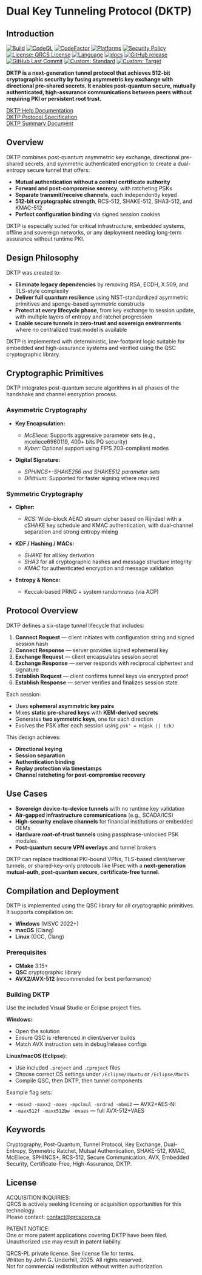 # Dual Key Tunneling Protocol (DKTP)

## Introduction

[![Build](https://github.com/QRCS-CORP/DKTP/actions/workflows/build.yml/badge.svg?branch=main)](https://github.com/QRCS-CORP/DKTP/actions/workflows/build.yml)
[![CodeQL](https://github.com/QRCS-CORP/DKTP/actions/workflows/codeql-analysis.yml/badge.svg)](https://github.com/QRCS-CORP/DKTP/actions/workflows/codeql-analysis.yml)
[![CodeFactor](https://www.codefactor.io/repository/github/qrcs-corp/dktp/badge)](https://www.codefactor.io/repository/github/qrcs-corp/dktp)
[![Platforms](https://img.shields.io/badge/platforms-Linux%20|%20macOS%20|%20Windows-blue)](#)
[![Security Policy](https://img.shields.io/badge/security-policy-blue)](https://github.com/QRCS-CORP/DKTP/security/policy)
[![License: QRCS License](https://img.shields.io/badge/License-QRCS%20License-blue.svg)](https://github.com/QRCS-CORP/DKTP/blob/main/License.txt)
[![Language](https://img.shields.io/static/v1?label=Language&message=C%2023&color=blue)](https://www.open-std.org/jtc1/sc22/wg14/www/docs/n3220.pdf)
[![docs](https://img.shields.io/badge/docs-online-brightgreen)](https://qrcs-corp.github.io/DKTP/)
[![GitHub release](https://img.shields.io/github/v/release/QRCS-CORP/DKTP)](https://github.com/QRCS-CORP/DKTP/releases/tag/2025-08-25)
[![GitHub Last Commit](https://img.shields.io/github/last-commit/QRCS-CORP/DKTP.svg)](https://github.com/QRCS-CORP/DKTP/commits/main)
[![Custom: Standard](https://img.shields.io/static/v1?label=Security%20Standard&message=MISRA&color=blue)](https://misra.org.uk/)
[![Custom: Target](https://img.shields.io/static/v1?label=Target%20Industry&message=Communications&color=brightgreen)](#)

**DKTP is a next-generation tunnel protocol that achieves 512-bit cryptographic security by fusing asymmetric key exchange with directional pre-shared secrets. It enables post-quantum secure, mutually authenticated, high-assurance communications between peers without requiring PKI or persistent root trust.**

[DKTP Help Documentation](https://qrcs-corp.github.io/DKTP/)  
[DKTP Protocol Specification](https://qrcs-corp.github.io/DKTP/pdf/dktp_specification.pdf)  
[DKTP Summary Document](https://qrcs-corp.github.io/DKTP/pdf/dktp_summary.pdf)

## Overview

DKTP combines post-quantum asymmetric key exchange, directional pre-shared secrets, and symmetric authenticated encryption to create a dual-entropy secure tunnel that offers:

- **Mutual authentication without a central certificate authority**
- **Forward and post-compromise secrecy**, with ratcheting PSKs
- **Separate transmit/receive channels**, each independently keyed
- **512-bit cryptographic strength**, RCS-512, SHAKE-512, SHA3-512, and KMAC-512
- **Perfect configuration binding** via signed session cookies

DKTP is especially suited for critical infrastructure, embedded systems, offline and sovereign networks, or any deployment needing long-term assurance without runtime PKI.

## Design Philosophy

DKTP was created to:

- **Eliminate legacy dependencies** by removing RSA, ECDH, X.509, and TLS-style complexity
- **Deliver full quantum resilience** using NIST-standardized asymmetric primitives and sponge-based symmetric constructs
- **Protect at every lifecycle phase**, from key exchange to session update, with multiple layers of entropy and ratchet progression
- **Enable secure tunnels in zero-trust and sovereign environments** where no centralized trust model is available

DKTP is implemented with deterministic, low-footprint logic suitable for embedded and high-assurance systems and verified using the QSC cryptographic library.

## Cryptographic Primitives

DKTP integrates post-quantum secure algorithms in all phases of the handshake and channel encryption process.

### Asymmetric Cryptography
- **Key Encapsulation:**
  - *McEliece:* Supports aggressive parameter sets (e.g., mceliece6960119, 400+ bits PQ security)
  - *Kyber:* Optional support using FIPS 203-compliant modes

- **Digital Signature:**
  - *SPHINCS+-SHAKE256 and SHAKE512 parameter sets*
  - *Dilithium*: Supported for faster signing where required

### Symmetric Cryptography
- **Cipher:**  
  - *RCS:* Wide-block AEAD stream cipher based on Rijndael with a cSHAKE key schedule and KMAC authentication, with dual-channel separation and strong entropy mixing

- **KDF / Hashing / MACs:**
  - *SHAKE* for all key derivation
  - *SHA3* for all cryptographic hashes and message structure integrity
  - *KMAC* for authenticated encryption and message validation

- **Entropy & Nonce:**  
  - Keccak-based PRNG + system randomness (via ACP)

## Protocol Overview

DKTP defines a six-stage tunnel lifecycle that includes:

1. **Connect Request** — client initiates with configuration string and signed session hash
2. **Connect Response** — server provides signed ephemeral key
3. **Exchange Request** — client encapsulates session secret
4. **Exchange Response** — server responds with reciprocal ciphertext and signature
5. **Establish Request** — client confirms tunnel keys via encrypted proof
6. **Establish Response** — server verifies and finalizes session state

Each session:
- Uses **ephemeral asymmetric key pairs**
- Mixes **static pre-shared keys** with **KEM-derived secrets**
- Generates **two symmetric keys**, one for each direction
- Evolves the PSK after each session using `psk' = H(psk || tck)`

This design achieves:
- **Directional keying**
- **Session separation**
- **Authentication binding**
- **Replay protection via timestamps**
- **Channel ratcheting for post-compromise recovery**

## Use Cases

- **Sovereign device-to-device tunnels** with no runtime key validation
- **Air-gapped infrastructure communications** (e.g., SCADA/ICS)
- **High-security enclave channels** for financial institutions or embedded OEMs
- **Hardware root-of-trust tunnels** using passphrase-unlocked PSK modules
- **Post-quantum secure VPN overlays** and tunnel brokers

DKTP can replace traditional PKI-bound VPNs, TLS-based client/server tunnels, or shared-key-only protocols like IPsec with a **next-generation mutual-auth, post-quantum secure, certificate-free tunnel**.

## Compilation and Deployment

DKTP is implemented using the QSC library for all cryptographic primitives. It supports compilation on:

- **Windows** (MSVC 2022+)
- **macOS** (Clang)
- **Linux** (GCC, Clang)

### Prerequisites

- **CMake** 3.15+
- **QSC** cryptographic library
- **AVX2/AVX-512** (recommended for best performance)

### Building DKTP

Use the included Visual Studio or Eclipse project files.

**Windows:**
- Open the solution
- Ensure QSC is referenced in client/server builds
- Match AVX instruction sets in debug/release configs

**Linux/macOS (Eclipse):**
- Use included `.project` and `.cproject` files
- Choose correct OS settings under `/Eclipse/Ubuntu` or `/Eclipse/MacOS`
- Compile QSC, then DKTP, then tunnel components

Example flag sets:

- `-msse2 -mavx2 -maes -mpclmul -mrdrnd -mbmi2` — AVX2+AES-NI
- `-mavx512f -mavx512bw -mvaes` — full AVX-512+VAES

## Keywords

Cryptography, Post-Quantum, Tunnel Protocol, Key Exchange, Dual-Entropy, Symmetric Ratchet, Mutual Authentication, SHAKE-512, KMAC, McEliece, SPHINCS+, RCS-512, Secure Communication, AVX, Embedded Security, Certificate-Free, High-Assurance, DKTP.

## License

ACQUISITION INQUIRIES:  
QRCS is actively seeking licensing or acquisition opportunities for this technology.  
Please contact: contact@qrcscorp.ca  

PATENT NOTICE:  
One or more patent applications covering DKTP have been filed.  
Unauthorized use may result in patent liability.

QRCS-PL private license. See license file for terms.  
Written by John G. Underhill, 2025. All rights reserved.  
Not for commercial redistribution without written authorization.
